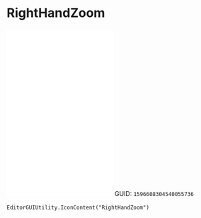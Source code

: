 # RightHandZoom
![](/img/RightHandZoom.png)
GUID: `1596608304540055736`
```
EditorGUIUtility.IconContent("RightHandZoom")
```
